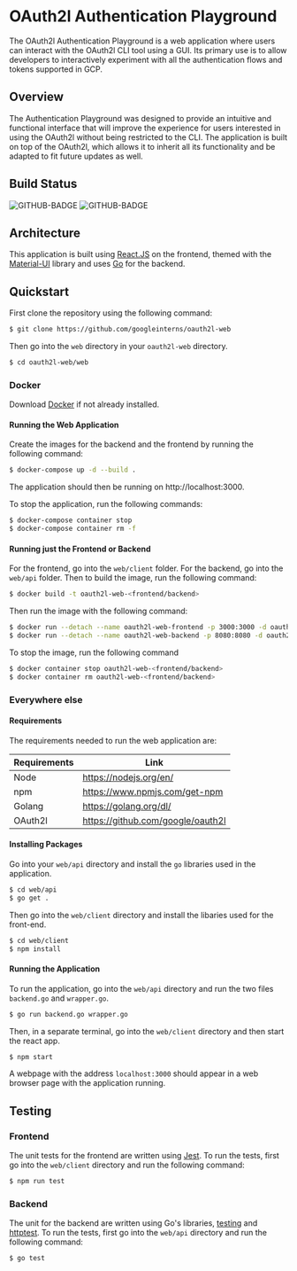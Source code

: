 # OAuth2l Authentication Playground

The OAuth2l Authentication Playground is a web application where users can interact with the OAuth2l CLI tool using a GUI. Its primary use is to allow developers to interactively experiment with all the authentication flows and tokens supported in GCP.

## Overview
The Authentication Playground was designed to provide an intuitive and functional interface that will improve the experience for users interested in using the OAuth2l without being restricted to the CLI. The application is built on top of the OAuth2l, which allows it to inherit all its functionality and be adapted to fit future updates as well.

## Build Status
![GITHUB-BADGE](https://github.com/googleinterns/oauth2l-web/workflows/api/badge.svg) ![GITHUB-BADGE](https://github.com/googleinterns/oauth2l-web/workflows/client/badge.svg)

 ## Architecture
This application is built using  [React.JS](https://reactjs.org) on the frontend, themed with the [Material-UI](https://material-ui.com) library and uses [Go](https://golang.org) for the backend.

## Quickstart
First clone the repository using the following command:

```bash
$ git clone https://github.com/googleinterns/oauth2l-web
```
Then go into the `web` directory in your `oauth2l-web` directory.
```bash
$ cd oauth2l-web/web
```

### Docker
Download [Docker](https://docs.docker.com/get-docker/) if not already installed. 

#### Running the Web Application
Create the images for the backend and the frontend by running the following command:
```bash
$ docker-compose up -d --build .
```
The application should then be running on http://localhost:3000.

To stop the application, run the following commands:
```bash
$ docker-compose container stop
$ docker-compose container rm -f
```
#### Running just the Frontend or Backend
For the frontend, go into the `web/client` folder. For the backend, go into the `web/api` folder. Then to build the image, run the following command:

```bash
$ docker build -t oauth2l-web-<frontend/backend>
```
Then run the image with the following command:
```bash
$ docker run --detach --name oauth2l-web-frontend -p 3000:3000 -d oauth2l-web-frontend #frontend
$ docker run --detach --name oauth2l-web-backend -p 8080:8080 -d oauth2l-web-backend #backend
```
To stop the image, run the following command
```bash
$ docker container stop oauth2l-web-<frontend/backend>
$ docker container rm oauth2l-web-<frontend/backend>
```
### Everywhere else
#### Requirements

The requirements needed to run the web application are:

| Requirements     | Link
| ------ | ---
| Node | https://nodejs.org/en/
| npm | https://www.npmjs.com/get-npm
| Golang | https://golang.org/dl/
| OAuth2l | https://github.com/google/oauth2l

#### Installing Packages

Go into your `web/api` directory and install the `go` libraries used in the application. 
```bash
$ cd web/api
$ go get .
```
Then go into the `web/client` directory and install the libaries used for the front-end.
```bash
$ cd web/client
$ npm install
```
#### Running the Application

To run the application, go into the `web/api` directory and run the two files `backend.go` and `wrapper.go`.
```bash
$ go run backend.go wrapper.go
```
Then, in a separate terminal, go into the `web/client` directory and then start the react app.
```bash
$ npm start
```
A webpage with the address `localhost:3000` should appear in a web browser page with the application running. 

## Testing
### Frontend
The unit tests for the frontend are written using [Jest](https://jestjs.io).
To run the tests, first go into the `web/client` directory and run the following command:
```bash
$ npm run test
```
### Backend
The unit for the backend are written using Go's libraries, [testing](https://golang.org/pkg/testing/) and [httptest](https://golang.org/pkg/net/http/httptest/).
To run the tests, first go into the `web/api` directory and run the following command:
```bash
$ go test
```
